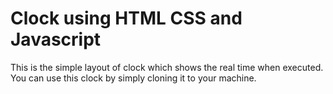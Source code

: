 # Clock using HTML CSS and Javascript
This is the simple layout of clock which shows the real time when executed.
You can use this clock by simply cloning it to your machine.
